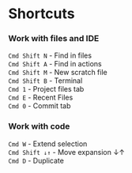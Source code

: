 # Shortcuts

### Work with files and IDE

`Cmd Shift N` - Find in files  
`Cmd Shift A` - Find in actions  
`Cmd Shift M` - New scratch file  
`Cmd Shift B` - Terminal  
`Cmd 1` - Project files tab  
`Cmd E` - Recent Files  
`Cmd 0` - Commit tab

### Work with code

`Cmd W` - Extend selection  
`Cmd Shift ↓↑` - Move expansion ↓↑  
`Cmd D` - Duplicate  
